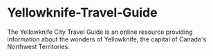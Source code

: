 # Yellowknife-Travel-Guide
The Yellowknife City Travel Guide is an online resource providing information about the wonders of Yellowknife, the capital of Canada's Northwest Territories.
